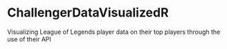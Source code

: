 # ChallengerDataVisualizedR
Visualizing League of Legends player data on their top players through the use of their API
